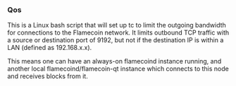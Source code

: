 ### Qos ###

This is a Linux bash script that will set up tc to limit the outgoing bandwidth for connections to the Flamecoin network. It limits outbound TCP traffic with a source or destination port of 9192, but not if the destination IP is within a LAN (defined as 192.168.x.x).

This means one can have an always-on flamecoind instance running, and another local flamecoind/flamecoin-qt instance which connects to this node and receives blocks from it.
